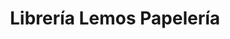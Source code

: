 ---
title: "Librería Lemos Papelería"
url: /sevilla/libreria-lemos-papeleria/
shop: material de oficina
---